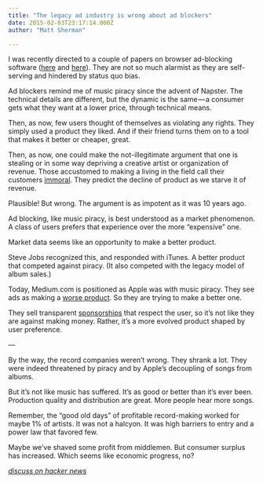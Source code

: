 ```yaml
---
title: "The legacy ad industry is wrong about ad blockers"
date: 2015-02-03T23:17:14.000Z
author: "Matt Sherman"

---
```


I was recently directed to a couple of papers on browser ad-blocking software ([here](http://downloads.pagefair.com/reports/adblocking_goes_mainstream_2014_report.pdf) and [here](http://downloads.pagefair.com/reports/the_rise_of_adblocking.pdf)). They are not so much alarmist as they are self-serving and hindered by status quo bias.

Ad blockers remind me of music piracy since the advent of Napster. The technical details are different, but the dynamic is the same — a consumer gets what they want at a lower price, through technical means.

Then, as now, few users thought of themselves as violating any rights. They simply used a product they liked. And if their friend turns them on to a tool that makes it better or cheaper, great.

Then, as now, one could make the not-illegitimate argument that one is stealing or in some way depriving a creative artist or organization of revenue. Those accustomed to making a living in the field call their customers [immoral](https://www.google.com/webhp?sourceid=chrome-instant&amp;ion=1&amp;espv=2&amp;ie=UTF-8#q=ethics%20of%20ad%20blocking). They predict the decline of product as we starve it of revenue.

Plausible! But wrong. The argument is as impotent as it was 10 years ago.

Ad blocking, like music piracy, is best understood as a market phenomenon. A class of users prefers that experience over the more “expensive” one.

Market data seems like an opportunity to make a better product.

Steve Jobs recognized this, and responded with iTunes. A better product that competed against piracy. (It also competed with the legacy model of album sales.)

Today, Medium.com is positioned as Apple was with music piracy. They see ads as making a [worse product](http://clipperhouse.com/2014/02/18/threshold-thinking/). So they are trying to make a better one.

They sell transparent [sponsorships](http://venturebeat.com/2014/07/29/medium-shows-off-bmw-as-its-first-collections-sponsor-as-it-dives-into-paid-content/) that respect the user, so it’s not like they are against making money. Rather, it’s a more evolved product shaped by user preference.

—

By the way, the record companies weren’t wrong. They shrank a lot. They were indeed threatened by piracy and by Apple’s decoupling of songs from albums.

But it’s not like music has suffered. It’s as good or better than it’s ever been. Production quality and distribution are great. More people hear more songs.

Remember, the “good old days” of profitable record-making worked for maybe 1% of artists. It was not a halcyon. It was high barriers to entry and a power law that favored few.

Maybe we’ve shaved some profit from middlemen. But consumer surplus has increased. Which seems like economic progress, no?

[_discuss on hacker news_](https://news.ycombinator.com/item?id=8997089)
